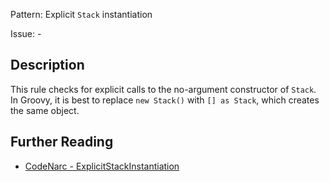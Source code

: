 Pattern: Explicit `Stack` instantiation

Issue: -

## Description

This rule checks for explicit calls to the no-argument constructor of `Stack`. In Groovy, it is best to replace `new Stack()` with `[] as Stack`, which creates the same object.

## Further Reading

* [CodeNarc - ExplicitStackInstantiation](https://codenarc.github.io/CodeNarc/codenarc-rules-groovyism.html#explicitstackinstantiation-rule)